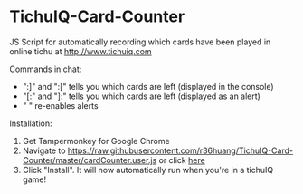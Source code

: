 # TichuIQ-Card-Counter

JS Script for automatically recording which cards have been played in online tichu at http://www.tichuiq.com

Commands in chat:
- ":]" and ":[" tells you which cards are left (displayed in the console)
- "[:" and "]:" tells you which cards are left (displayed as an alert)
- " " re-enables alerts

Installation:
1. Get Tampermonkey for Google Chrome
2. Navigate to https://raw.githubusercontent.com/r36huang/TichuIQ-Card-Counter/master/cardCounter.user.js or click [here](https://raw.githubusercontent.com/r36huang/TichuIQ-Card-Counter/master/cardCounter.user.js)
3. Click "Install". It will now automatically run when you're in a tichuIQ game!
